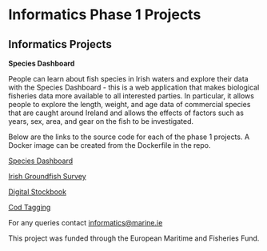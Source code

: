   <h1>Informatics Phase 1 Projects</h1>
  <p><b><h2>Informatics Projects</h2></b></p>
  <p><b>Species Dashboard</b></p>
  <p>People can learn about fish species in Irish waters and explore their data with the Species Dashboard - this is a web application that makes biological fisheries data more available to all interested parties. In particular, it allows people to explore the length, weight, and age data of commercial species that are caught around Ireland and allows the effects of factors such as years, sex, area, and gear on the fish to be investigated.</p>
  <p>Below are the links to the source code for each of the phase 1 projects.  A Docker image can be created from the Dockerfile in the repo. </p>
  <p><a href="https://github.com/IrishMarineInstitute/species-dashboard">Species Dashboard</a></p>
  <p><a href="https://github.com/IrishMarineInstitute/igfs-data-explorer">Irish Groundfish Survey</a></p>
  <p><a href="https://github.com/IrishMarineInstitute/digital-stockbook">Digital Stockbook</a></p>
  <p><a href="https://github.com/IrishMarineInstitute/cod-tagging">Cod Tagging</a></p>
  

For any queries contact <informatics@marine.ie>
 <p>This project was funded through the European Maritime and Fisheries Fund.</p> 

